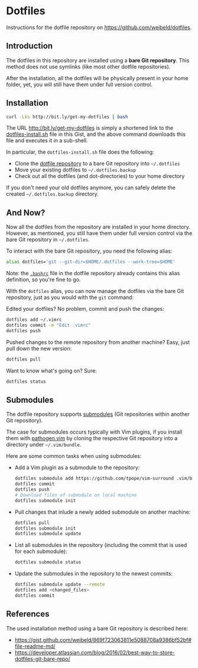 # Dotfiles

Instructions for the dotfile repository on <https://github.com/weibeld/dotfiles>.

## Introduction

The dotfiles in this repository are installed using a **bare Git repository**. This method does not use symlinks (like most other dotfile repositories).

After the installation, all the dotfiles will be physically present in your home folder, yet, you will still have them under full version control.

## Installation

~~~bash
curl -Lks http://bit.ly/get-my-dotfiles | bash
~~~

The URL <http://bit.ly/get-my-dotfiles> is simply a shortened link to the [dotfiles-install.sh](https://gist.github.com/weibeld/869f723063811e5088708a9386bf52bf#file-dotfiles-install-sh) file in this Gist, and the above command downloads this file and executes it in a sub-shell.

In particular, the `dotfiles-install.sh` file does the following:

- Clone the [dotfile repository](https://github.com/weibeld/dotfiles) to a bare Git repository into `~/.dotfiles`
- Move your existing dotfiles to `~/.dotfiles.backup`
- Check out all the dotfiles (and dot-directories) to your home directory

If you don't need your old dotfiles anymore, you can safely delete the created `~/.dotfiles.backup` directory.

## And Now?

Now all the dotfiles from the repository are installed in your home directory. However, as mentioned, you still have them under full version control via the bare Git repository in `~/.dotfiles`.

To interact with the bare Git repository, you need the following alias:

~~~bash
alias dotfiles='git --git-dir=$HOME/.dotfiles --work-tree=$HOME'
~~~

Note: the [`.bashrc`](https://github.com/weibeld/dotfiles/blob/master/.bashrc) file in the dotfile repository already contains this alias definition, so you're fine to go.

With the `dotfiles` alias, you can now manage the dotfiles via the bare Git repository, just as you would with the `git` command:

Edited your dotfiles? No problem, commit and push the changes:

~~~bash
dotfiles add ~/.vimrc
dotfiles commit -m "Edit .vimrc"
dotfiles push
~~~

Pushed changes to the remote repository from another machine? Easy, just pull down the new version:

~~~bash
dotfiles pull
~~~

Want to know what's going on? Sure:

~~~bash
dotfiles status
~~~

## Submodules

The dotfile repository supports [submodules](https://git-scm.com/book/en/v2/Git-Tools-Submodules) (Git repositories within another Git repository).

The case for submodules occurs typically with Vim plugins, if you install them with [pathogen.vim](https://github.com/tpope/vim-pathogen) by cloning the respective Git repository into a directory under `~/.vim/bundle`.

Here are some common tasks when using submodules:

- Add a Vim plugin as a submodule to the repository:

    ~~~bash
    dotfiles submodule add https://github.com/tpope/vim-surround .vim/bundle/vim-surround
    dotfiles commit
    dotfiles push
    # Download files of submodule on local machine
    dotfiles submodule init
    ~~~

- Pull changes that inlude a newly added submodule on another machine:

    ~~~bash
    dotfiles pull
    dotfiles submodule init
    dotfiles submodule update
    ~~~
    
- List all submodules in the repository (including the commit that is used for each submodule):

    ~~~bash
    dotfiles submodule status
    ~~~

- Update the submodules in the repository to the newest commits:

    ~~~bash
    dotfiles submodule update --remote
    dotfiles add <changed_files>
    dotfiles commit
    ~~~

## References

The used installation method using a bare Git repository is described here:
- <https://gist.github.com/weibeld/869f723063811e5088708a9386bf52bf#file-readme-md/>
- <https://developer.atlassian.com/blog/2016/02/best-way-to-store-dotfiles-git-bare-repo/>
